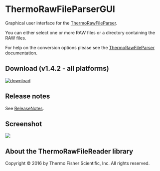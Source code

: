 # ThermoRawFileParserGUI
Graphical user interface for the [ThermoRawFileParser](https://github.com/compomics/ThermoRawFileParser).

You can either select one or more RAW files or a directory containing the RAW files.

For help on the conversion options please see the [ThermoRawFileParser](https://github.com/compomics/ThermoRawFileParser) documentation.

## Download (v1.4.2 - all platforms)
[![download](https://github.com/compomics/ThermoRawFileParserGUI/wiki/images/download_button.png)](http://genesis.ugent.be/maven2/no/uib/thermo-raw-file-parser-gui/ThermoRawFileParserGUI/1.4.2/ThermoRawFileParserGUI-1.4.2.zip)

## Release notes
See [ReleaseNotes](https://github.com/compomics/ThermoRawFileParserGUI/wiki/ReleaseNotes).

## Screenshot

![](https://github.com/compomics/ThermoRawFileParserGUI/wiki/images/ThermoRawFileParserGUI.png)

## About the ThermoRawFileReader library

Copyright © 2016 by Thermo Fisher Scientific, Inc. All rights reserved.

